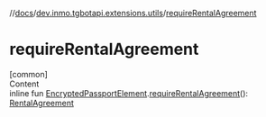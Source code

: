 //[docs](../../index.md)/[dev.inmo.tgbotapi.extensions.utils](index.md)/[requireRentalAgreement](require-rental-agreement.md)



# requireRentalAgreement  
[common]  
Content  
inline fun [EncryptedPassportElement](../dev.inmo.tgbotapi.types.passport.encrypted.abstracts/-encrypted-passport-element/index.md).[requireRentalAgreement](require-rental-agreement.md)(): [RentalAgreement](../dev.inmo.tgbotapi.types.passport.encrypted/-rental-agreement/index.md)  



